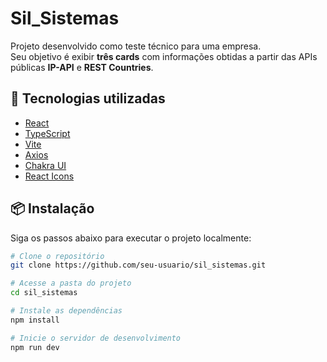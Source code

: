 # Sil_Sistemas

Projeto desenvolvido como teste técnico para uma empresa.  
Seu objetivo é exibir **três cards** com informações obtidas a partir das APIs públicas **IP-API** e **REST Countries**.

## 🚀 Tecnologias utilizadas

- [React](https://reactjs.org/)
- [TypeScript](https://www.typescriptlang.org/)
- [Vite](https://vitejs.dev/)
- [Axios](https://axios-http.com/)
- [Chakra UI](https://chakra-ui.com/)
- [React Icons](https://react-icons.github.io/react-icons/)

## 📦 Instalação

Siga os passos abaixo para executar o projeto localmente:

```bash
# Clone o repositório
git clone https://github.com/seu-usuario/sil_sistemas.git

# Acesse a pasta do projeto
cd sil_sistemas

# Instale as dependências
npm install

# Inicie o servidor de desenvolvimento
npm run dev
